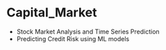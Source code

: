 # Capital_Market
* Stock Market Analysis and Time Series Prediction
* Predicting Credit Risk using ML models
